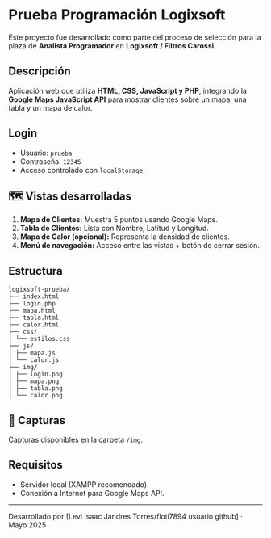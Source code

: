 # Prueba Programación Logixsoft

Este proyecto fue desarrollado como parte del proceso de selección para la plaza de **Analista Programador** en **Logixsoft / Filtros Carossi**.

##  Descripción

Aplicación web que utiliza **HTML, CSS, JavaScript y PHP**, integrando la **Google Maps JavaScript API** para mostrar clientes sobre un mapa, una tabla y un mapa de calor.

##  Login

- Usuario: `prueba`  
- Contraseña: `12345`  
- Acceso controlado con `localStorage`.

## 🗺️ Vistas desarrolladas

1. **Mapa de Clientes:** Muestra 5 puntos usando Google Maps.
2. **Tabla de Clientes:** Lista con Nombre, Latitud y Longitud.
3. **Mapa de Calor (opcional):** Representa la densidad de clientes.
4. **Menú de navegación:** Acceso entre las vistas + botón de cerrar sesión.

## Estructura

```
logixsoft-prueba/
├── index.html
├── login.php
├── mapa.html
├── tabla.html
├── calor.html
├── css/
│ └── estilos.css
├── js/
│ ├── mapa.js
│ └── calor.js
├── img/
│ ├── login.png
│ ├── mapa.png
│ ├── tabla.png
│ └── calor.png
```

## 📸 Capturas

Capturas disponibles en la carpeta `/img`.

## Requisitos

- Servidor local (XAMPP recomendado).
- Conexión a Internet para Google Maps API.

---

Desarrollado por [Levi Isaac Jandres Torres/floti7894 usuario github] · Mayo 2025
